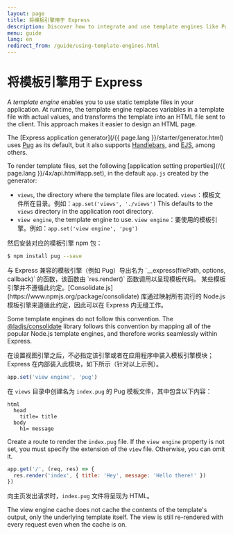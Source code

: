 ```yaml
---
layout: page
title: 将模板引擎用于 Express
description: Discover how to integrate and use template engines like Pug, Handlebars, and EJS with Express.js to render dynamic HTML pages efficiently.
menu: guide
lang: en
redirect_from: /guide/using-template-engines.html
---
```


# 将模板引擎用于 Express

A _template engine_ enables you to use static template files in your application. At runtime, the template engine replaces
variables in a template file with actual values, and transforms the template into an HTML file sent to the client.
This approach makes it easier to design an HTML page.

The [Express application generator](/{{ page.lang }}/starter/generator.html) uses [Pug](https://pugjs.org/api/getting-started.html) as its default, but it also supports [Handlebars](https://www.npmjs.com/package/handlebars), and [EJS](https://www.npmjs.com/package/ejs), among others.

To render template files, set the following [application setting properties](/{{ page.lang }}/4x/api.html#app.set), in the default `app.js` created by the generator:

- `views`, the directory where the template files are located. `views`：模板文件所在目录。例如：`app.set('views', './views')`
  This defaults to the `views` directory in the application root directory.
- `view engine`, the template engine to use. `view engine`：要使用的模板引擎。例如：`app.set('view engine', 'pug')`

然后安装对应的模板引擎 npm 包：

```bash
$ npm install pug --save
```

<div class="doc-box doc-notice" markdown="1">
与 Express 兼容的模板引擎（例如 Pug）导出名为 `__express(filePath, options, callback)` 的函数，该函数由 `res.render()` 函数调用以呈现模板代码。
某些模板引擎并不遵循此约定。[Consolidate.js](https://www.npmjs.org/package/consolidate) 库通过映射所有流行的 Node.js 模板引擎来遵循此约定，因此可以在 Express 内无缝工作。


Some template engines do not follow this convention. The [@ladjs/consolidate](https://www.npmjs.com/package/@ladjs/consolidate)
library follows this convention by mapping all of the popular Node.js template engines, and therefore works seamlessly within Express.

</div>

在设置视图引擎之后，不必指定该引擎或者在应用程序中装入模板引擎模块；Express 在内部装入此模块，如下所示（针对以上示例）。

```js
app.set('view engine', 'pug')
```

在 `views` 目录中创建名为 `index.pug` 的 Pug 模板文件，其中包含以下内容：

```pug
html
  head
    title= title
  body
    h1= message
```

Create a route to render the `index.pug` file. If the `view engine` property is not set,
you must specify the extension of the `view` file. Otherwise, you can omit it.

```js
app.get('/', (req, res) => {
  res.render('index', { title: 'Hey', message: 'Hello there!' })
})
```

向主页发出请求时，`index.pug` 文件将呈现为 HTML。

The view engine cache does not cache the contents of the template's output, only the underlying template itself. The view is still re-rendered with every request even when the cache is on.

